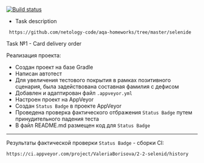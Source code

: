 [![Build status](https://ci.appveyor.com/api/projects/status/8euwilbt5x9lsgxk?svg=true)](https://ci.appveyor.com/project/ValeriaBorisova/2-2-selenid)

* Task description 

``` https://github.com/netology-code/aqa-homeworks/tree/master/selenide```

Task №1 - Card delivery order

Реализация проекта:
* Создан проект на базе Gradle
* Написан автотест
* Для увеличения тестового покрытия в рамках позитивного сценария, была задействована составная фамилия с дефисом
* Добавлен и адаптирован файл ```.appveyor.yml```
* Настроен проект на AppVeyor
* Создан ```Status Badge``` в проекте AppVeyor
* Проведена проверка фактического отбражения ```Status Badge``` путем принудительного падения теста
* В файл README.md размещен код для ```Status Badge```

___________________________________

Результаты фактической проверки ```Status Badge``` - сборки CI:

```https://ci.appveyor.com/project/ValeriaBorisova/2-2-selenid/history```
